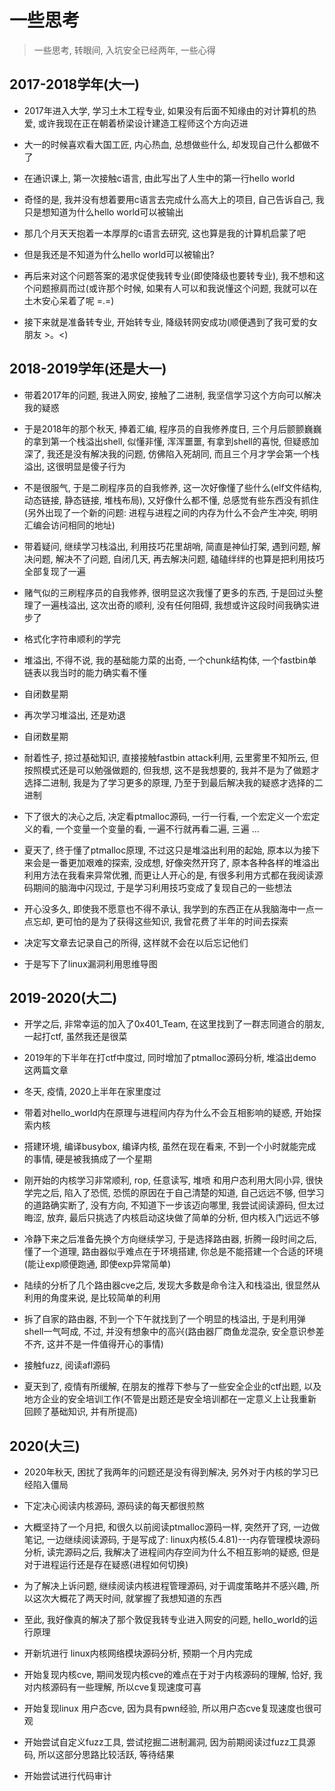 # 一些思考




> 一些思考, 转眼间, 入坑安全已经两年, 一些心得

## 2017-2018学年(大一)

+ 2017年进入大学, 学习土木工程专业, 如果没有后面不知缘由的对计算机的热爱, 或许我现在正在朝着桥梁设计建造工程师这个方向迈进

+ 大一的时候喜欢看大国工匠, 内心热血, 总想做些什么, 却发现自己什么都做不了

+ 在通识课上, 第一次接触c语言, 由此写出了人生中的第一行hello world

+ 奇怪的是, 我并没有想着要用c语言去完成什么高大上的项目, 自己告诉自己, 我只是想知道为什么hello world可以被输出

+ 那几个月天天抱着一本厚厚的c语言去研究, 这也算是我的计算机启蒙了吧

+ 但是我还是不知道为什么hello world可以被输出?

+ 再后来对这个问题答案的渴求促使我转专业(即使降级也要转专业), 我不想和这个问题擦肩而过(或许那个时候, 如果有人可以和我说懂这个问题, 我就可以在土木安心呆着了呢 =.=)

+ 接下来就是准备转专业, 开始转专业, 降级转网安成功(顺便遇到了我可爱的女朋友 >。<)

## 2018-2019学年(还是大一)

+ 带着2017年的问题, 我进入网安, 接触了二进制, 我坚信学习这个方向可以解决我的疑惑

+ 于是2018年的那个秋天, 捧着汇编, 程序员的自我修养度日, 三个月后颤颤巍巍的拿到第一个栈溢出shell, 似懂非懂, 浑浑噩噩, 有拿到shell的喜悦, 但疑惑加深了, 我还是没有解决我的问题, 仿佛陷入死胡同, 而且三个月才学会第一个栈溢出, 这很明显是傻子行为

+ 不是很服气, 于是二刷程序员的自我修养, 这一次好像懂了些什么(elf文件结构, 动态链接, 静态链接, 堆栈布局), 又好像什么都不懂, 总感觉有些东西没有抓住(另外出现了一个新的问题: 进程与进程之间的内存为什么不会产生冲突, 明明汇编会访问相同的地址)

+ 带着疑问, 继续学习栈溢出, 利用技巧花里胡哨, 简直是神仙打架, 遇到问题, 解决问题, 解决不了问题, 自闭几天, 再去解决问题, 磕磕绊绊的也算是把利用技巧全部复现了一遍

+ 赌气似的三刷程序员的自我修养, 很明显这次我懂了更多的东西, 于是回过头整理了一遍栈溢出, 这次出奇的顺利, 没有任何阻碍, 我想或许这段时间我确实进步了

+ 格式化字符串顺利的学完

+ 堆溢出, 不得不说, 我的基础能力菜的出奇, 一个chunk结构体, 一个fastbin单链表以我当时的能力确实看不懂

+ 自闭数星期

+ 再次学习堆溢出, 还是劝退

+ 自闭数星期

+ 耐着性子, 掠过基础知识, 直接接触fastbin attack利用, 云里雾里不知所云, 但按照模式还是可以勉强做题的, 但我想, 这不是我想要的, 我并不是为了做题才选择二进制, 我是为了学习更多的原理, 乃至于到最后解决我的疑惑才选择的二进制

+ 下了很大的决心之后, 决定看ptmalloc源码, 一行一行看, 一个宏定义一个宏定义的看, 一个变量一个变量的看, 一遍不行就再看二遍, 三遍 ...

+ 夏天了, 终于懂了ptmalloc原理, 不过这只是堆溢出利用的起始, 原本以为接下来会是一番更加艰难的探索, 没成想, 好像突然开窍了, 原本各种各样的堆溢出利用方法在我看来异常优雅, 而更让人开心的是, 有很多利用方式都在我阅读源码期间的脑海中闪现过, 于是学习利用技巧变成了复现自己的一些想法

+ 开心没多久, 即使我不愿意也不得不承认, 我学到的东西正在从我脑海中一点一点忘却, 更可怕的是为了获得这些知识, 我曾花费了半年的时间去探索

+ 决定写文章去记录自己的所得, 这样就不会在以后忘记他们

+ 于是写下了linux漏洞利用思维导图

## 2019-2020(大二)

+ 开学之后, 非常幸运的加入了0x401_Team, 在这里找到了一群志同道合的朋友, 一起打ctf, 虽然我还是很菜

+ 2019年的下半年在打ctf中度过, 同时增加了ptmalloc源码分析, 堆溢出demo这两篇文章

+ 冬天, 疫情, 2020上半年在家里度过

+ 带着对hello_world内在原理与进程间内存为什么不会互相影响的疑惑, 开始探索内核

+ 搭建环境, 编译busybox, 编译内核, 虽然在现在看来, 不到一个小时就能完成的事情, 硬是被我搞成了一个星期

+ 刚开始的内核学习非常顺利, rop, 任意读写, 堆喷 和用户态利用大同小异, 很快学完之后, 陷入了恐慌, 恐慌的原因在于自己清楚的知道, 自己远远不够, 但学习的道路确实断了, 没有方向, 不知道下一步该迈向哪里, 我尝试阅读源码, 但太过晦涩, 放弃, 最后只挑选了内核启动这块做了简单的分析, 但内核入门远远不够

+ 冷静下来之后准备先换个方向继续学习, 于是选择路由器, 折腾一段时间之后, 懂了一个道理, 路由器似乎难点在于环境搭建, 你总是不能搭建一个合适的环境(能让exp顺便跑通, 即使exp异常简单)

+ 陆续的分析了几个路由器cve之后, 发现大多数是命令注入和栈溢出, 很显然从利用的角度来说, 是比较简单的利用

+ 拆了自家的路由器, 不到一个下午就找到了一个明显的栈溢出, 于是利用弹shell一气呵成, 不过, 并没有想象中的高兴(路由器厂商鱼龙混杂, 安全意识参差不齐, 这并不是一件值得开心的事情)

+ 接触fuzz, 阅读afl源码

+ 夏天到了, 疫情有所缓解, 在朋友的推荐下参与了一些安全企业的ctf出题, 以及地方企业的安全培训工作(不管是出题还是安全培训都在一定意义上让我重新回顾了基础知识, 并有所提高)

## 2020(大三)

+ 2020年秋天, 困扰了我两年的问题还是没有得到解决, 另外对于内核的学习已经陷入僵局

+ 下定决心阅读内核源码, 源码读的每天都很煎熬

+ 大概坚持了一个月把, 和很久以前阅读ptmalloc源码一样, 突然开了窍, 一边做笔记, 一边继续阅读源码, 于是写成了: linux内核(5.4.81)---内存管理模块源码分析, 读完源码之后, 我解决了进程间内存空间为什么不相互影响的疑惑, 但是对于进程运行还是存在疑惑(进程如何切换)

+ 为了解决上诉问题, 继续阅读内核进程管理源码, 对于调度策略并不感兴趣, 所以这次大概花了两天时间, 就掌握了我想知道的东西

+ 至此, 我好像真的解决了那个敦促我转专业进入网安的问题, hello_world的运行原理

+ 开新坑进行 linux内核网络模块源码分析, 预期一个月内完成

+ 开始复现内核cve, 期间发现内核cve的难点在于对于内核源码的理解, 恰好, 我对内核源码有一些理解, 所以cve复现速度可喜

+ 开始复现linux 用户态cve, 因为具有pwn经验, 所以用户态cve复现速度也很可观

+ 开始尝试自定义fuzz工具, 尝试挖掘二进制漏洞, 因为前期阅读过fuzz工具源码, 所以这部分思路比较活跃, 等待结果

+ 开始尝试进行代码审计







